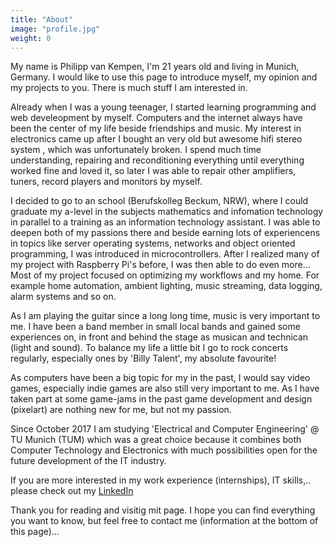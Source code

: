 ```yaml
---
title: "About"
image: "profile.jpg"
weight: 0
---
```


My name is Philipp van Kempen, I'm 21 years old and living in Munich, Germany. I would like to use this page to introduce myself, my opinion and my projects to you. There is much stuff I am interested in.

Already when I was a young teenager, I started learning programming and web develeopment by myself. Computers and the internet always have been the center of my life beside friendships and music.
My interest in electronics came up after I bought an very old but awesome hifi stereo system , which was unfortunately broken. I spend much time understanding, repairing and reconditioning everything until everything worked fine and loved it, so later I was able to repair other amplifiers, tuners, record players and monitors by myself.

I decided to go to an school (Berufskolleg Beckum, NRW), where I could graduate my a-level in the subjects mathematics and infomation technology in parallel to a training as an information technology assistant. I was able to deepen both of my passions there and beside earning lots of experiencens in topics like server operating systems, networks and object oriented programming, I was introduced in microcontrollers. After I realized many of my project with Raspberry Pi's before, I was then able to do even more... Most of my project focused on optimizing my workflows and my home. For example home automation, ambient lighting, music streaming, data logging, alarm systems and so on.

As I am playing the guitar since a long long time, music is very important to me. I have been a band member in small local bands and gained some experiences on, in front and behind the stage as musican and technican (light and sound). To balance my life a little bit I go to rock concerts regularly, especially ones by 'Billy Talent', my absolute favourite!

As computers have been a big topic for my in the past, I would say video games, especially indie games are also still very important to me. As I have taken part at some game-jams in the past game development and design (pixelart) are nothing new for me, but not my passion.

Since October 2017 I am studying 'Electrical and Computer Engineering' @ TU Munich (TUM) which was a great choice because it combines both Computer Technology and Electronics with much possibilities open for the future development of the IT industry.  

If you are more interested in my work experience (internships), IT skills,.. please check out my [LinkedIn](https://linkedin.com/in/philipp-van-kempen-8628b7124)

Thank you for reading and visitig mit page. I hope you can find everything you want to know, but feel free to contact me (information at the bottom of this page)...
